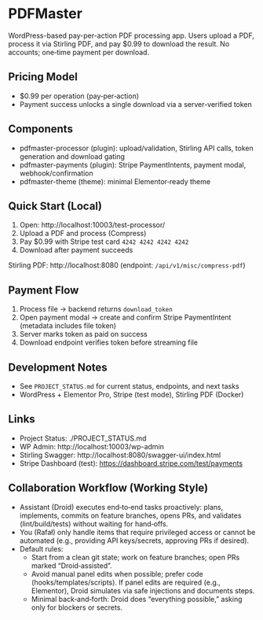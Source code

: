 # PDFMaster

WordPress-based pay-per-action PDF processing app. Users upload a PDF, process it via Stirling PDF, and pay $0.99 to download the result. No accounts; one‑time payment per download.

## Pricing Model

- $0.99 per operation (pay‑per‑action)
- Payment success unlocks a single download via a server-verified token

## Components

- pdfmaster-processor (plugin): upload/validation, Stirling API calls, token generation and download gating
- pdfmaster-payments (plugin): Stripe PaymentIntents, payment modal, webhook/confirmation
- pdfmaster-theme (theme): minimal Elementor‑ready theme

## Quick Start (Local)

1) Open: http://localhost:10003/test-processor/
2) Upload a PDF and process (Compress)
3) Pay $0.99 with Stripe test card `4242 4242 4242 4242`
4) Download after payment succeeds

Stirling PDF: http://localhost:8080 (endpoint: `/api/v1/misc/compress-pdf`)

## Payment Flow

1) Process file → backend returns `download_token`
2) Open payment modal → create and confirm Stripe PaymentIntent (metadata includes file token)
3) Server marks token as paid on success
4) Download endpoint verifies token before streaming file

## Development Notes

- See `PROJECT_STATUS.md` for current status, endpoints, and next tasks
- WordPress + Elementor Pro, Stripe (test mode), Stirling PDF (Docker)

## Links

- Project Status: ./PROJECT_STATUS.md
- WP Admin: http://localhost:10003/wp-admin
- Stirling Swagger: http://localhost:8080/swagger-ui/index.html
- Stripe Dashboard (test): https://dashboard.stripe.com/test/payments

## Collaboration Workflow (Working Style)

- Assistant (Droid) executes end‑to‑end tasks proactively: plans, implements, commits on feature branches, opens PRs, and validates (lint/build/tests) without waiting for hand‑offs.
- You (Rafał) only handle items that require privileged access or cannot be automated (e.g., providing API keys/secrets, approving PRs if desired).
- Default rules:
  - Start from a clean git state; work on feature branches; open PRs marked “Droid‑assisted”.
  - Avoid manual panel edits when possible; prefer code (hooks/templates/scripts). If panel edits are required (e.g., Elementor), Droid simulates via safe injections and documents steps.
  - Minimal back‑and‑forth: Droid does “everything possible,” asking only for blockers or secrets.
